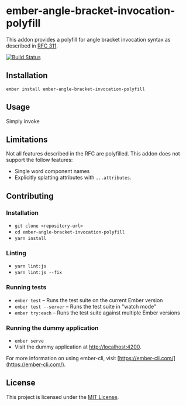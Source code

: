 ember-angle-bracket-invocation-polyfill
==============================================================================

This addon provides a polyfill for angle bracket invocation syntax as described in
[RFC 311](https://github.com/emberjs/rfcs/pull/311).

[![Build Status](https://travis-ci.org/rwjblue/ember-angle-bracket-invocation-polyfill.svg?branch=master)](https://travis-ci.org/rwjblue/ember-angle-bracket-invocation-polyfill)

Installation
------------------------------------------------------------------------------

```
ember install ember-angle-bracket-invocation-polyfill
```


Usage
------------------------------------------------------------------------------

Simply invoke


Limitations
------------------------------------------------------------------------------

Not all features described in the RFC are polyfilled.
This addon does not support the follow features:

- Single word component names
- Explicitly splatting attributes with `...attributes`.


Contributing
------------------------------------------------------------------------------

### Installation

* `git clone <repository-url>`
* `cd ember-angle-bracket-invocation-polyfill`
* `yarn install`

### Linting

* `yarn lint:js`
* `yarn lint:js --fix`

### Running tests

* `ember test` – Runs the test suite on the current Ember version
* `ember test --server` – Runs the test suite in "watch mode"
* `ember try:each` – Runs the test suite against multiple Ember versions

### Running the dummy application

* `ember serve`
* Visit the dummy application at [http://localhost:4200](http://localhost:4200).

For more information on using ember-cli, visit [https://ember-cli.com/](https://ember-cli.com/).

License
------------------------------------------------------------------------------

This project is licensed under the [MIT License](LICENSE.md).

